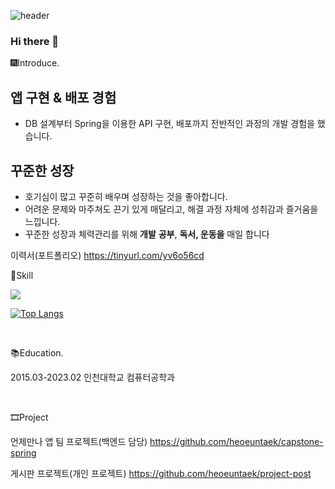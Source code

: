 


![header](https://capsule-render.vercel.app/api?type=wave&color=auto&height=300&section=header&text=Hello%20I'm%20EunTaek&fontSize=90)


### Hi there 👋

🎆Introduce.

## **앱 구현 & 배포 경험**

- DB 설계부터 Spring을 이용한 API 구현, 배포까지 전반적인 과정의 개발 경험을 했습니다.

## **꾸준한 성장**

- 호기심이 많고 꾸준히 배우며 성장하는 것을 좋아합니다.
- 어려운 문제와 마주쳐도 끈기 있게 매달리고, 해결 과정 자체에 성취감과 즐거움을 느낍니다.
- 꾸준한 성장과 체력관리를 위해 **개발** **공부**, **독서, 운동을** 매일 합니다

이력서(포트폴리오) https://tinyurl.com/yv6o56cd
<br/>

🎈Skill

<img src="https://img.shields.io/badge/Spring-6DB33F?style=flat&logo=Spring&logoColor=white"/>

[![Top Langs](https://github-readme-stats.vercel.app/api/top-langs/?username=heoeuntaek&langs_count=8)](https://github.com/heoeuntaek/github-readme-stats)

<br/>

📚Education.

2015.03-2023.02 인천대학교 컴퓨터공학과

<br/>

🎞Project

언제만나 앱 팀 프로젝트(백엔드 담당)
https://github.com/heoeuntaek/capstone-spring

게시판 프로젝트(개인 프로젝트)
https://github.com/heoeuntaek/project-post



